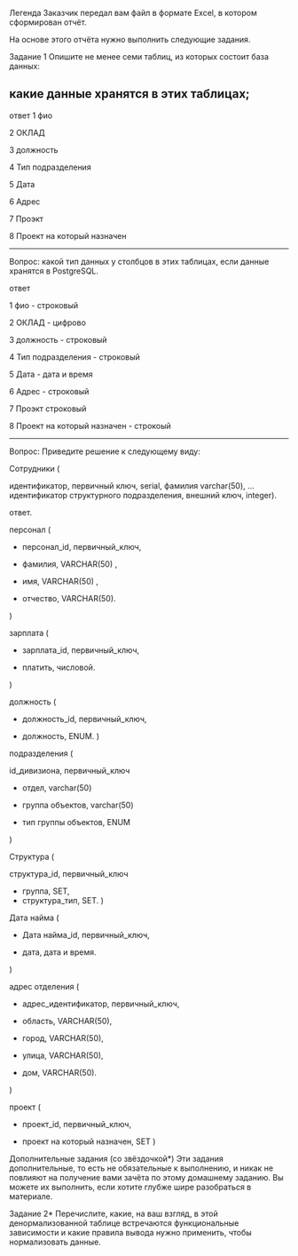 Легенда
Заказчик передал вам файл в формате Excel, в котором сформирован отчёт.

На основе этого отчёта нужно выполнить следующие задания.

Задание 1
Опишите не менее семи таблиц, из которых состоит база данных:

какие данные хранятся в этих таблицах;
---
ответ
1 фио

2 ОКЛАД

3 должность

4 Тип подразделения

5 Дата

6 Адрес

7 Проэкт

8 Проект на который назначен

---
Вопрос: какой тип данных у столбцов в этих таблицах, если данные хранятся в PostgreSQL.

ответ

1 фио - строковый

2 ОКЛАД - цифрово 

3 должность - строковый

4 Тип подразделения - строковый

5 Дата - дата и время

6 Адрес - строковый

7 Проэкт строковый

8 Проект на который назначен - строкоый

---

Вопрос: Приведите решение к следующему виду:

Сотрудники (

идентификатор, первичный ключ, serial,
фамилия varchar(50),
...
идентификатор структурного подразделения, внешний ключ, integer).

ответ.


персонал (

- персонал_id, первичный_ключ,

- фамилия, VARCHAR(50) ,

- имя, VARCHAR(50) ,

- отчество, VARCHAR(50).

)

зарплата (

- зарплата_id, первичный_ключ,

- платить, числовой.

)

должность (

- должность_id, первичный_ключ,

- должность, ENUM. 
)

подразделения (

id_дивизиона, первичный_ключ

- отдел, varchar(50)

- группа объектов, varchar(50)

- тип группы объектов, ENUM 

)

Структура (

структура_id, первичный_ключ

- группа, SET,
- структура_тип, SET.
)

Дата найма (

- Дата найма_id, первичный_ключ,

- дата, дата и время.

)

адрес отделения (

- адрес_идентификатор, первичный_ключ,

- область, VARCHAR(50),

- город, VARCHAR(50),

- улица, VARCHAR(50),

- дом, VARCHAR(50).

)

проект (

- проект_id, первичный_ключ,

- проект на который назначен, SET
)

Дополнительные задания (со звёздочкой*)
Эти задания дополнительные, то есть не обязательные к выполнению, и никак не повлияют на получение вами зачёта по этому домашнему заданию. Вы можете их выполнить, если хотите глубже шире разобраться в материале.

Задание 2*
Перечислите, какие, на ваш взгляд, в этой денормализованной таблице встречаются функциональные зависимости и какие правила вывода нужно применить, чтобы нормализовать данные.
